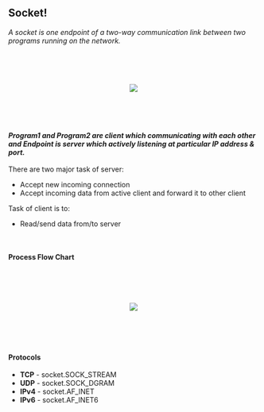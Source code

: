 ## Socket!
*A socket is one endpoint of a two-way communication link between two programs running on the network.*

              
<br />
<br />
<br />
<p align="center"><img  src="https://github.com/PankajKumar2609/SocketTutorial/blob/patch1/Gallery/SocketBasic.png?raw=true"></p>
<br />
<br />
<br />



***Program1 and Program2 are client which communicating with each other and Endpoint is server which actively listening at particular IP address & port.***<br />
<br />
There are two major task of server:
* Accept new incoming connection
* Accept incoming data from active client and forward it to other client

Task of client is to:  
- Read/send data from/to server
<br />

#### Process Flow Chart
<br />
<br />
<br />
<p align="center"><img  src="https://github.com/PankajKumar2609/SocketTutorial/blob/patch1/Gallery/ProcessChart.png?raw=true"></p>
<br />
<br />
<br />

#### Protocols
- **TCP** - socket.SOCK_STREAM  
- **UDP** - socket.SOCK_DGRAM    
- **IPv4** - socket.AF_INET  
- **IPv6** - socket.AF_INET6  
